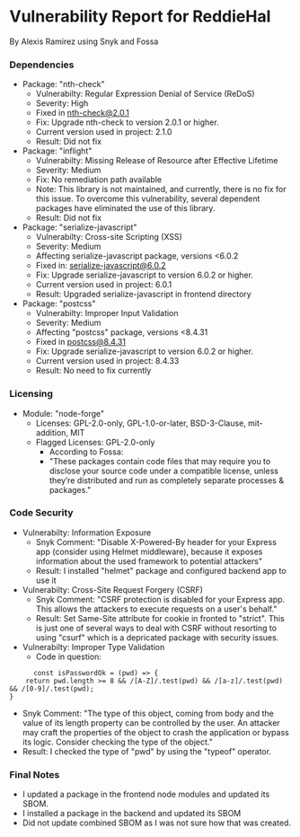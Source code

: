 # Vulnerability Report for ReddieHal

By Alexis Ramirez using Snyk and Fossa

### Dependencies

 - Package: "nth-check"
	 - Vulnerabilty: Regular Expression Denial of Service (ReDoS)
	 - Severity: High
   - Fixed in nth-check@2.0.1
   - Fix: Upgrade nth-check to version 2.0.1 or higher.
   - Current version used in project: 2.1.0
   - Result: Did not fix
 - Package: "inflight"
	 - Vulnerabilty: Missing Release of Resource after Effective Lifetime
   - Severity: Medium
   - Fix: No remediation path available
   - Note: This library is not maintained, and currently, there is no fix for this issue. To overcome this vulnerability, several dependent packages have eliminated the use of this library.
   - Result: Did not fix
- Package: "serialize-javascript"
	 - Vulnerabilty: Cross-site Scripting (XSS)
   - Severity: Medium
   - Affecting serialize-javascript package, versions <6.0.2
   - Fixed in: serialize-javascript@6.0.2
   - Fix: Upgrade serialize-javascript to version 6.0.2 or higher.
   - Current version used in project: 6.0.1
   - Result: Upgraded serialize-javascript in frontend directory
 - Package: "postcss"
	 - Vulnerabilty: Improper Input Validation
   - Severity: Medium
   - Affecting "postcss" package, versions <8.4.31
   - Fixed in postcss@8.4.31
   - Fix: Upgrade serialize-javascript to version 6.0.2 or higher.
   - Current version used in project: 8.4.33
   - Result: No need to fix currently

### Licensing

 - Module: "node-forge"
	 - Licenses:  GPL-2.0-only, GPL-1.0-or-later, BSD-3-Clause, mit-addition, MIT
   - Flagged Licenses: GPL-2.0-only
	 - According to Fossa: 
     - "These packages contain code files that may require you to disclose your source code under a compatible license, unless they’re distributed and run as completely separate processes & packages."

### Code Security

 - Vulnerabilty: Information Exposure
   - Snyk Comment: "Disable X-Powered-By header for your Express app (consider using Helmet middleware), because it exposes information about the used framework to potential attackers"
   - Result: I installed "helmet" package and configured backend app to use it
 - Vulnerabilty: Cross-Site Request Forgery (CSRF) 
   - Snyk Comment: "CSRF protection is disabled for your Express app. This allows the attackers to execute requests on a user's behalf."
   - Result: Set Same-Site attribute for cookie in fronted to "strict". This is just one of several ways to deal with CSRF without resorting to using "csurf" which is a depricated package with security issues.
 - Vulnerabilty: Improper Type Validation
   - Code in question:
```
      const isPasswordOk = (pwd) => {
    return pwd.length >= 8 && /[A-Z]/.test(pwd) && /[a-z]/.test(pwd) && /[0-9]/.test(pwd);
}
```
   - Snyk Comment: "The type of this object, coming from body and the value of its length property can be controlled by the user. An attacker may craft the properties of the object to crash the application or bypass its logic. Consider checking the type of the object."
   - Result: I checked the type of "pwd" by using the "typeof" operator.

 ### Final Notes

 - I updated a package in the frontend node modules and updated its SBOM.
 - I installed a package in the backend and updated its SBOM
 - Did not update combined SBOM as I was not sure how that was created.
